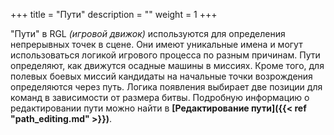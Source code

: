 +++
title = "Пути"
description = ""
weight = 1
+++

"Пути" в RGL _(игровой движок)_ используются для определения непрерывных точек в сцене. Они имеют уникальные имена и могут использоваться логикой игрового процесса по разным причинам. Пути определяют, как движутся осадные машины в миссиях. Кроме того, для полевых боевых миссий кандидаты на начальные точки возрождения определяются через путь. Логика появления выбирает две позиции для команд в зависимости от размера битвы. Подробную информацию о редактировании пути можно найти в <strong>[Редактирование пути]({{< ref "path_editing.md" >}})</strong>.